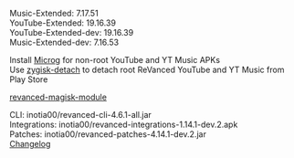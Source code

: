 Music-Extended: 7.17.51  
YouTube-Extended: 19.16.39  
YouTube-Extended-dev: 19.16.39  
Music-Extended-dev: 7.16.53  

Install [Microg](https://github.com/ReVanced/GmsCore/releases) for non-root YouTube and YT Music APKs  
Use [zygisk-detach](https://github.com/j-hc/zygisk-detach) to detach root ReVanced YouTube and YT Music from Play Store  

[revanced-magisk-module](https://github.com/j-hc/revanced-magisk-module)
  
CLI: inotia00/revanced-cli-4.6.1-all.jar  
Integrations: inotia00/revanced-integrations-1.14.1-dev.2.apk  
Patches: inotia00/revanced-patches-4.14.1-dev.2.jar  
[Changelog](https://github.com/inotia00/revanced-patches/releases/tag/v4.14.1-dev.2)  
